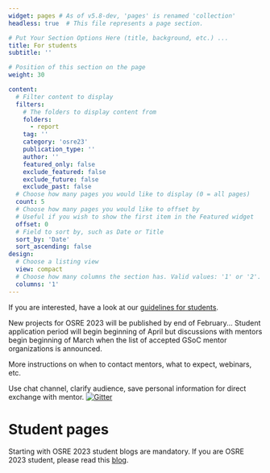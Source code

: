 ```yaml
---
widget: pages # As of v5.8-dev, 'pages' is renamed 'collection'
headless: true  # This file represents a page section.

# Put Your Section Options Here (title, background, etc.) ...
title: For students
subtitle: ''

# Position of this section on the page
weight: 30

content:
  # Filter content to display
  filters:
    # The folders to display content from
    folders:
      - report
    tag: ''
    category: 'osre23'
    publication_type: ''
    author: ''
    featured_only: false
    exclude_featured: false
    exclude_future: false
    exclude_past: false
  # Choose how many pages you would like to display (0 = all pages)
  count: 5
  # Choose how many pages you would like to offset by
  # Useful if you wish to show the first item in the Featured widget
  offset: 0
  # Field to sort by, such as Date or Title
  sort_by: 'Date'
  sort_ascending: false
design:
  # Choose a listing view
  view: compact
  # Choose how many columns the section has. Valid values: '1' or '2'.
  columns: '1'
---
```


If you are interested, have a look at our [guidelines for students](/osredocs/forstudents).

New projects for OSRE 2023 will be published by end of February... Student application period will begin beginning of April but discussions with mentors begin beginning of March when the list of accepted GSoC mentor organizations is announced.

More instructions on when to contact mentors, what to expect, webinars, etc.

Use chat channel, clarify audience, save personal information for direct exchange with mentor.
<a href="https://gitter.im/HSF/HSF-GSoC?utm_source=badge&amp;utm_medium=badge&amp;utm_campaign=pr-badge"><img src="https://badges.gitter.im/HSF/HSF-GSoC.svg" alt="Gitter" /></a>

# Student pages

Starting with OSRE 2023 student blogs are mandatory. If you are OSRE 2023 student, please read this [blog](/report/blog-ospo-admins).